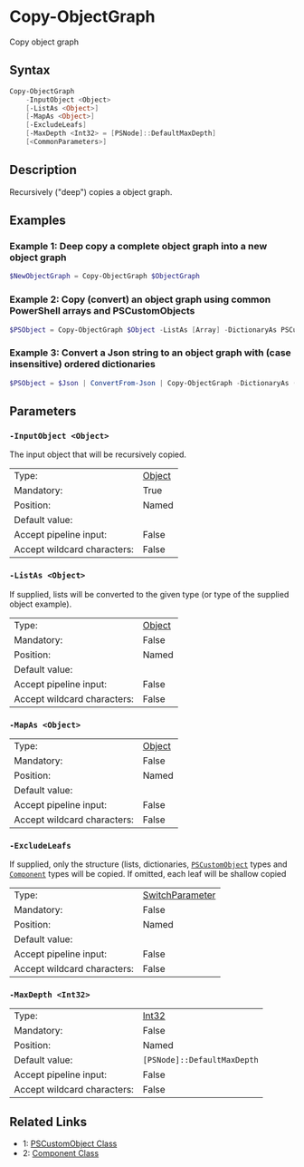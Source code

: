 <!-- markdownlint-disable MD033 -->
# Copy-ObjectGraph

Copy object graph

## Syntax

```PowerShell
Copy-ObjectGraph
    -InputObject <Object>
    [-ListAs <Object>]
    [-MapAs <Object>]
    [-ExcludeLeafs]
    [-MaxDepth <Int32> = [PSNode]::DefaultMaxDepth]
    [<CommonParameters>]
```

## Description

Recursively ("deep") copies a object graph.

## Examples

### Example 1: Deep copy a complete object graph into a new object graph


```PowerShell
$NewObjectGraph = Copy-ObjectGraph $ObjectGraph
```

### Example 2: Copy (convert) an object graph using common PowerShell arrays and PSCustomObjects


```PowerShell
$PSObject = Copy-ObjectGraph $Object -ListAs [Array] -DictionaryAs PSCustomObject
```

### Example 3: Convert a Json string to an object graph with (case insensitive) ordered dictionaries


```PowerShell
$PSObject = $Json | ConvertFrom-Json | Copy-ObjectGraph -DictionaryAs ([Ordered]@{})
```

## Parameters

### <a id="-inputobject">**`-InputObject <Object>`**</a>

The input object that will be recursively copied.

<table>
<tr><td>Type:</td><td><a href="https://docs.microsoft.com/en-us/dotnet/api/System.Object">Object</a></td></tr>
<tr><td>Mandatory:</td><td>True</td></tr>
<tr><td>Position:</td><td>Named</td></tr>
<tr><td>Default value:</td><td></td></tr>
<tr><td>Accept pipeline input:</td><td>False</td></tr>
<tr><td>Accept wildcard characters:</td><td>False</td></tr>
</table>

### <a id="-listas">**`-ListAs <Object>`**</a>

If supplied, lists will be converted to the given type (or type of the supplied object example).

<table>
<tr><td>Type:</td><td><a href="https://docs.microsoft.com/en-us/dotnet/api/System.Object">Object</a></td></tr>
<tr><td>Mandatory:</td><td>False</td></tr>
<tr><td>Position:</td><td>Named</td></tr>
<tr><td>Default value:</td><td></td></tr>
<tr><td>Accept pipeline input:</td><td>False</td></tr>
<tr><td>Accept wildcard characters:</td><td>False</td></tr>
</table>

### <a id="-mapas">**`-MapAs <Object>`**</a>

<table>
<tr><td>Type:</td><td><a href="https://docs.microsoft.com/en-us/dotnet/api/System.Object">Object</a></td></tr>
<tr><td>Mandatory:</td><td>False</td></tr>
<tr><td>Position:</td><td>Named</td></tr>
<tr><td>Default value:</td><td></td></tr>
<tr><td>Accept pipeline input:</td><td>False</td></tr>
<tr><td>Accept wildcard characters:</td><td>False</td></tr>
</table>

### <a id="-excludeleafs">**`-ExcludeLeafs`**</a>

If supplied, only the structure (lists, dictionaries, [`PSCustomObject`][1] types and [`Component`][2] types will be copied.
If omitted, each leaf will be shallow copied

<table>
<tr><td>Type:</td><td><a href="https://docs.microsoft.com/en-us/dotnet/api/System.Management.Automation.SwitchParameter">SwitchParameter</a></td></tr>
<tr><td>Mandatory:</td><td>False</td></tr>
<tr><td>Position:</td><td>Named</td></tr>
<tr><td>Default value:</td><td></td></tr>
<tr><td>Accept pipeline input:</td><td>False</td></tr>
<tr><td>Accept wildcard characters:</td><td>False</td></tr>
</table>

### <a id="-maxdepth">**`-MaxDepth <Int32>`**</a>

<table>
<tr><td>Type:</td><td><a href="https://docs.microsoft.com/en-us/dotnet/api/System.Int32">Int32</a></td></tr>
<tr><td>Mandatory:</td><td>False</td></tr>
<tr><td>Position:</td><td>Named</td></tr>
<tr><td>Default value:</td><td><code>[PSNode]::DefaultMaxDepth</code></td></tr>
<tr><td>Accept pipeline input:</td><td>False</td></tr>
<tr><td>Accept wildcard characters:</td><td>False</td></tr>
</table>

## Related Links

* 1: [PSCustomObject Class][1]
* 2: [Component Class][2]

[1]: https://learn.microsoft.com/dotnet/api/system.management.automation.pscustomobject "PSCustomObject Class"
[2]: https://learn.microsoft.com/dotnet/api/system.componentmodel.component "Component Class"

[comment]: <> (Created with Get-MarkdownHelp: Install-Script -Name Get-MarkdownHelp)
